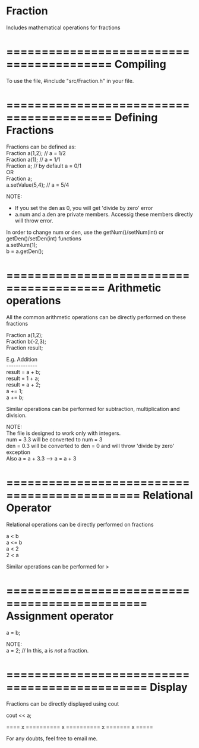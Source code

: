 Fraction
========

Includes mathematical operations for fractions

=========================================
Compiling
=========================================



To use the file,
 #include "src/Fraction.h" in your file.

=========================================
Defining Fractions
=========================================
Fractions can be defined as: <br>
Fraction a(1,2); // a = 1/2 <br>
Fraction a(1); // a = 1/1 <br>
Fraction a; // by default a = 0/1 <br>
OR <br>
Fraction a; <br>
a.setValue(5,4); // a = 5/4 <br>

NOTE: <br>
- If you set the den as 0, you will get 'divide by zero' error <br>
- a.num and a.den are private members. Accessig these members directly will throw error. <br>

In order to change num or den, use the getNum()/setNum(int) or getDen()/setDen(int) functions <br>
a.setNum(1); <br>
b = a.getDen();<br>

========================================
Arithmetic operations
========================================
All the common arithmetic operations can be directly performed on these fractions <br>

Fraction a(1,2); <br>
Fraction b(-2,3); <br>
Fraction result; <br>

E.g. Addition <br>
------------- <br>
result = a + b; <br>
result = 1 + a; <br>
result = a + 2; <br>
a += 1; <br>
a += b; <br>

Similar operations can be performed for subtraction, multiplication and division. <br>

NOTE: <br>
The file is designed to work only with integers. <br>
num = 3.3 will be converted to num = 3 <br>
den = 0.3 will be converted to den = 0 and will throw 'divide by zero' exception <br>
Also a = a + 3.3 --> a = a + 3 <br>

=============================================
Relational Operator
=============================================

Relational operations can be directly performed on fractions <br>

a < b <br>
a <= b <br>
a < 2 <br>
2 < a <br>

Similar operations can be performed for > <br>

==============================================
Assignment operator
==============================================

a = b; <br>
 
NOTE: <br>
a = 2; // In this, a is *not* a fraction. <br>

==============================================
Display 
==============================================

Fractions can be directly displayed using cout <br>

cout << a; <br>

==== x ========== x ========== x ======= x ===== <br>

For any doubts, feel free to email me. <br>


























